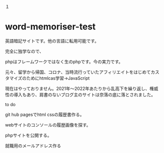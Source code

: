 １

# word-memoriser-test

英語暗記サイトです。他の言語に転用可能です。

完全に独学なので、

phpはフレームワークではなく生のphpです。今の実力です。


元々、留学から帰国、コロナ、当時流行っていたアフィリエイトをはじめてカスタマイズのためにhtmlcas学習→JavaScript

現在はやっておりません。2021年〜2022年あたりから乱高下を繰り返し、権威性の導入もあり、肩書のないブログ主のサイトは奈落の底に落とされました。


to do

git hub pagesでhtml cssの履歴書作る。

webサイトのコンソールの履歴画像を探す。

phpサイトを公開する。


就職用のメールアドレス作る